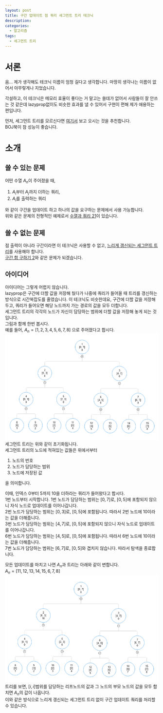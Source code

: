 ```yaml
---
layout: post
title: 구간 업데이트 점 쿼리 세그먼트 트리 테크닉
description:
categories:
  - 알고리즘
tags:
  - 세그먼트 트리
---
```


# 서론
음... 제가 생각해도 테크닉 이름이 엄청 길다고 생각합니다. 마땅히 생각나는 이름이 없어서 아무렇게나 지었습니다.

각설하고, 이 테크닉은 메모리 효율이 좋다는 거 말고는 쓸데가 없어서 사람들이 잘 안쓰는 것 같은데 lazyprop없이도 비슷한 효과를 낼 수 있어서 구현이 편해 제가 애용하는 편입니다.

먼저, 세그먼트 트리를 모르신다면 [여기서](https://book.acmicpc.net/ds/segment-tree) 보고 오시는 것을 추천합니다. \
BOJ북이 참 성능이 좋습니다.

# 소개

## 쓸 수 있는 문제

어떤 수열 $A_n$이 주어졌을 때,

1. $A_i$부터 $A_j$까지 더하는 쿼리,
2. $A_i$를 출력하는 쿼리

와 같이 구간을 업데이트 하고 하나의 값을 요구하는 문제에서 사용 가능합니다. \
위와 같은 문제의 전형적인 예제로서 [수열과 쿼리 21](https://www.acmicpc.net/problem/16975)이 있습니다.

## 쓸 수 없는 문제

점 출력이 아니라 구간이라면 이 테크닉은 사용할 수 없고, [느리게 갱신되는 세그먼트 트리](https://book.acmicpc.net/ds/segment-tree-lazy-propagation)를 사용해야 합니다. \
[구간 합 구하기 2](https://www.acmicpc.net/problem/10999)와 같은 문제가 되겠습니다.

## 아이디어

아이디어는 그렇게 어렵지 않습니다. \
lazyprop은 구간에 더할 값을 저장해 뒀다가 나중에 쿼리가 들어올 때 트리를 갱신하는 방식으로 시간복잡도를 줄였습니다. 이 테크닉도 비슷한데요, 구간에 더할 값을 저장해두고, 쿼리가 들어오면 해당 노드까지 가는 경로의 값을 모두 더합니다. \
세그먼트 트리의 각각의 노드가 자신이 담당하는 범위에 더할 값을 저장해 놓게 되는 것입니다. \
그림과 함께 한번 봅시다. \
예를 들어, $A_n = [ 1, 2, 3, 4, 5, 6, 7, 8 ]$ 으로 주어졌다고 합시다. \
![tree image](/assets/images/2024-09-03-rangeupdate-pointquery/tree1.png)  
세그먼트 트리는 위와 같이 초기화됩니다. \
세그먼트 트리의 노드에 적혀있는 값들은 위에서부터

1. 노드의 번호
2. 노드가 담당하는 범위
3. 노드에 저장된 값

을 의미합니다.

이때, 인덱스 0부터 5까지 10을 더하라는 쿼리가 들어왔다고 합시다. \
1번 노드부터 시작합니다. 1번 노드가 담당하는 범위는 $[0, 7]$로, $[0, 5]$에 포함되지 않으니 자식 노드로 업데이트를 이어나갑니다. \
2번 노드가 담당하는 범위는 $[0, 3]$로, $[0, 5]$에 포함됩니다. 따라서 2번 노드에 10이라는 값을 더해줍니다. \
3번 노드가 담당하는 범위는 $[4, 7]$로, $[0, 5]$에 포함되지 않으니 자식 노드로 업데이트를 이어나갑니다. \
6번 노드가 담당하는 범위는 $[4, 5]$로, $[0, 5]$에 포함됩니다. 따라서 6번 노드에 10이라는 값을 더해줍니다. \
7번 노드가 담당하는 범위는 $[6, 7]$로, $[0, 5]$와 겹치지 않습니다. 따라서 탐색을 종료합니다.

모든 업데이트를 마치고 나면 $A_n$과 트리는 아래와 같이 변합니다. \
$A_n = [ 11, 12, 13, 14, 15, 6, 7, 8 ]$ \
![tree image 2](/assets/images/2024-09-03-rangeupdate-pointquery/tree2.png) \
트리를 보면, $[i, i]$범위를 담당하는 리프노드의 값과 그 노드의 부모 노드의 값을 모두 합치면 $A_n$의 값이 나옵니다. \
이와 같은 방식으로 느리게 갱신되는 세그먼트 트리 없이 구간 업데이트 쿼리를 처리할 수 있습니다.

